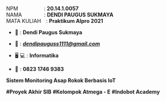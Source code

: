 NPM&emsp;&emsp;&emsp;&emsp;&emsp;: **20.14.1.0057** <br>
NAMA&emsp;&emsp;&emsp;&emsp;     : **DENDI PAUGUS SUKMAYA** <br>
MATA KULIAH&emsp;: **Praktikum Alpro 2021** <br>

+ 👦 : **Dendi Paugus Sukmaya**

+ 📧 : ***dendipauguss1111@gmail.com***

+ 🖥️ :computer: : **Informatika**

+ 📱  : **0823 1746 9383**

**Sistem Monitoring Asap Rokok Berbasis IoT**

**#Proyek Akhir SIB**
**#Kelompok Atmega - E**
**#Indobot Academy**
